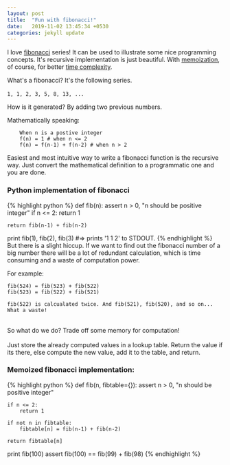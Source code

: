 ```yaml
---
layout: post
title:  "Fun with fibonacci!"
date:   2019-11-02 13:45:34 +0530
categories: jekyll update
---
```

I love [fibonacci] series! It can be used to illustrate some nice programming concepts. It's recursive implementation is just beautiful. With [memoization], of course, for better [time complexity].

What's a fibonacci? It's the following series. <br><br>
`1, 1, 2, 3, 5, 8, 13, ...`

How is it generated? By adding two previous numbers. <br>

Mathematically speaking:

```
    When n is a postive integer
    f(n) = 1 # when n <= 2
    f(n) = f(n-1) + f(n-2) # when n > 2
```

Easiest and most intuitive way to write a fibonacci function is the recursive way.  Just convert the mathematical definition to a programmatic one and you are done.

### Python implementation of fibonacci <br>
{% highlight python %}
def fib(n):
    assert n > 0, "n should be positive integer"
    if n <= 2:
        return 1

    return fib(n-1) + fib(n-2)

print fib(1), fib(2), fib(3)
#=> prints '1 1 2' to STDOUT.
{% endhighlight %}
<br>
But there is a slight hiccup. If we want to find out the fibonacci number of a big number there will be a lot of redundant calculation, which is time consuming and a waste of computation power.

For example: 
```
fib(524) = fib(523) + fib(522)
fib(523) = fib(522) + fib(521)

fib(522) is calcualated twice. And fib(521), fib(520), and so on... What a waste!
```
<br>
So what do we do? Trade off some memory for computation! <br><br>
Just store the already computed values in a lookup table. Return the value if its there, else compute the new value, add it to the table, and return. 

### Memoized fibonacci implementation: <br>
{% highlight python %}
def fib(n, fibtable={}):
    assert n > 0, "n should be positive integer"

    if n <= 2:
        return 1

    if not n in fibtable:
        fibtable[n] = fib(n-1) + fib(n-2)

    return fibtable[n]

print fib(100)
assert fib(100) == fib(99) + fib(98)
{% endhighlight %}

[fibonacci]: https://en.wikipedia.org/wiki/Fibonacci_number
[memoization]: https://en.wikipedia.org/wiki/Memoization
[time complexity]: https://en.wikipedia.org/wiki/Time_complexity
